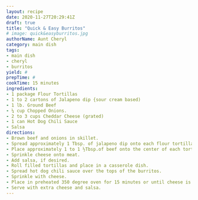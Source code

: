 ```yaml
--- 
layout: recipe 
date: 2020-11-27T20:29:41Z 
draft: true 
title: "Quick & Easy Burritos" 
# image: quick&easyburritos.jpg 
authorName: Aunt Cheryl 
category: main dish 
tags: 
- main dish 
- cheryl 
- burritos 
yield: # 
prepTime: # 
cookTime: 15 minutes 
ingredients: 
- 1 package Flour Tortillas 
- 1 to 2 cartons of Jalapeno dip {sour cream based) 
- 1 lb. Ground Beef 
- ¼ cup Chopped Onions. 
- 2 to 3 cups Cheddar Cheese (grated) 
- 1 can Hot Dog Chili Sauce 
- Salsa 
directions: 
- Brown beef and onions in skillet. 
- Spread approximately 1 Tbsp. of jalapeno dip onto each flour tortilla. 
- Place approximately 1 to 1 ½Tbsp.of beef onto the center of each tortilla. 
- Sprinkle cheese onto meat. 
- Add salsa, if desired. 
- Roll filled tortillas and place in a casserole dish. 
- Spread hot dog chili sauce over the tops of the burritos. 
- Sprinkle with cheese. 
- Place in preheated 350 degree oven for 15 minutes or until cheese is melted and chili is hot. 
- Serve with extra cheese and salsa. 
---
```

